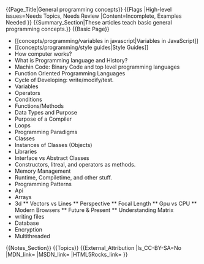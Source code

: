 {{Page_Title|General programming concepts}}
{{Flags
|High-level issues=Needs Topics, Needs Review
|Content=Incomplete, Examples Needed
}}
{{Summary_Section|These articles teach basic general programming concepts.}}
{{Basic Page}}
* [[concepts/programming/variables in javascript|Variables in JavaScript]]
* [[concepts/programming/style guides|Style Guides]]
* How computer works?
* What is Programming language and History?
* Machin Code: Binary Code and top level programming languages
* Function Oriented Programming Languages
* Cycle of Developing: write/modify/test.
* Variables
* Operators
* Conditions
* Functions/Methods
* Data Types and Purpose
* Purpose of a Compiler
* Loops
* Programming Paradigms
* Classes
* Instances of Classes (Objects)
* Libraries
* Interface vs Abstract Classes
* Constructors, litreal, and operators as methods.
* Memory Management
* Runtime, Compiletime, and other stuff.
* Programming Patterns
* Api
* Arrays
* 3d
** Vectors vs Lines
** Perspective
** Focal Length
** Gpu vs CPU
** Modern Browsers
** Future & Present
** Understanding Matrix
* writing files
* Database
* Encryption
* Multithreaded

{{Notes_Section}}
{{Topics}}
{{External_Attribution
|Is_CC-BY-SA=No
|MDN_link=
|MSDN_link=
|HTML5Rocks_link=
}}